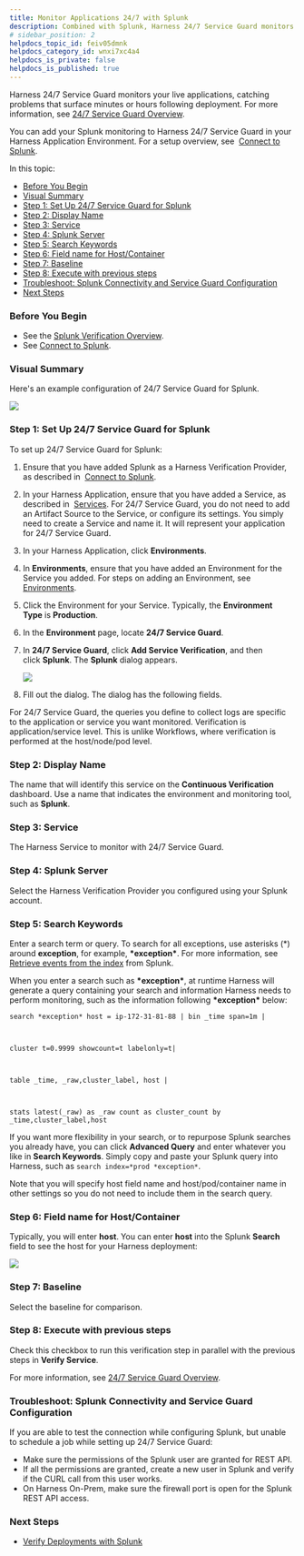 ```yaml
---
title: Monitor Applications 24/7 with Splunk
description: Combined with Splunk, Harness 24/7 Service Guard monitors your live applications, catching problems that surface minutes or hours following deployment.
# sidebar_position: 2
helpdocs_topic_id: feiv05dmnk
helpdocs_category_id: wnxi7xc4a4
helpdocs_is_private: false
helpdocs_is_published: true
---
```


Harness 24/7 Service Guard monitors your live applications, catching problems that surface minutes or hours following deployment. For more information, see [24/7 Service Guard Overview](../continuous-verification-overview/concepts-cv/24-7-service-guard-overview.md).

You can add your Splunk monitoring to Harness 24/7 Service Guard in your Harness Application Environment. For a setup overview, see  [Connect to Splunk](1-splunk-connection-setup.md).

In this topic:

* [Before You Begin](#before_you_begin)
* [Visual Summary](#visual_summary)
* [Step 1: Set Up 24/7 Service Guard for Splunk](#simple_slug)
* [Step 2: Display Name](#step_2_display_name)
* [Step 3: Service](#step_3_service)
* [Step 4: Splunk Server](#step_4_splunk_server)
* [Step 5: Search Keywords](#step_5_search_keywords)
* [Step 6: Field name for Host/Container](#step_6_field_name_for_host_container)
* [Step 7: Baseline](#step_7_baseline)
* [Step 8: Execute with previous steps](#step_8_execute_with_previous_steps)
* [Troubleshoot: Splunk Connectivity and Service Guard Configuration](#troubleshoot_splunk_connectivity_and_service_guard_configuration)
* [Next Steps](#next_steps)

### Before You Begin

* See the [Splunk Verification Overview](../continuous-verification-overview/concepts-cv/splunk-verification-overview.md).
* See [Connect to Splunk](1-splunk-connection-setup.md).

### Visual Summary

Here's an example configuration of 24/7 Service Guard for Splunk.

![](./static/2-24-7-service-guard-for-splunk-00.png)

### Step 1: Set Up 24/7 Service Guard for Splunk

To set up 24/7 Service Guard for Splunk:

1. Ensure that you have added Splunk as a Harness Verification Provider, as described in  [Connect to Splunk](1-splunk-connection-setup.md).
2. In your Harness Application, ensure that you have added a Service, as described in  [Services](https://docs.harness.io/article/eb3kfl8uls-service-configuration). For 24/7 Service Guard, you do not need to add an Artifact Source to the Service, or configure its settings. You simply need to create a Service and name it. It will represent your application for 24/7 Service Guard.
3. In your Harness Application, click **Environments**.
4. In **Environments**, ensure that you have added an Environment for the Service you added. For steps on adding an Environment, see  [Environments](https://docs.harness.io/article/n39w05njjv-environment-configuration).
5. Click the Environment for your Service. Typically, the **Environment Type** is **Production**.
6. In the **Environment** page, locate **24/7 Service Guard**.
7. In **24/7 Service Guard**, click **Add Service Verification**, and then click **Splunk**. The **Splunk** dialog appears.

   ![](./static/2-24-7-service-guard-for-splunk-01.png)
   
8. Fill out the dialog. The dialog has the following fields.

For 24/7 Service Guard, the queries you define to collect logs are specific to the application or service you want monitored. Verification is application/service level. This is unlike Workflows, where verification is performed at the host/node/pod level.

### Step 2: Display Name

The name that will identify this service on the **Continuous Verification** dashboard. Use a name that indicates the environment and monitoring tool, such as **Splunk**.

### Step 3: Service

The Harness Service to monitor with 24/7 Service Guard.

### Step 4: Splunk Server

Select the Harness Verification Provider you configured using your Splunk account.

### Step 5: Search Keywords

Enter a search term or query. To search for all exceptions, use asterisks (\*) around **exception**, for example, **\*exception\***. For more information, see [Retrieve events from the index](http://docs.splunk.com/Documentation/Splunk/7.2.0/SearchTutorial/Startsearching#Retrieve_events_from_the_index) from Splunk.

When you enter a search such as **\*exception\***, at runtime Harness will generate a query containing your search and information Harness needs to perform monitoring, such as the information following **\*exception\*** below:


```
search *exception* host = ip-172-31-81-88 | bin _time span=1m |  
    
  
    
cluster t=0.9999 showcount=t labelonly=t|  
    
  
    
table _time, _raw,cluster_label, host |  
    
  
    
stats latest(_raw) as _raw count as cluster_count by _time,cluster_label,host
```
If you want more flexibility in your search, or to repurpose Splunk searches you already have, you can click **Advanced Query** and enter whatever you like in **Search Keywords**. Simply copy and paste your Splunk query into Harness, such as `search index=*prod *exception*`.

Note that you will specify host field name and host/pod/container name in other settings so you do not need to include them in the search query.

### Step 6: Field name for Host/Container

Typically, you will enter **host**. You can enter **host** into the Splunk **Search** field to see the host for your Harness deployment:

[![](./static/2-24-7-service-guard-for-splunk-02.png)](./static/2-24-7-service-guard-for-splunk-02.png)

### Step 7: Baseline

Select the baseline for comparison.

### Step 8: Execute with previous steps

Check this checkbox to run this verification step in parallel with the previous steps in **Verify Service**.

 For more information, see [24/7 Service Guard Overview](../continuous-verification-overview/concepts-cv/24-7-service-guard-overview.md).

### Troubleshoot: Splunk Connectivity and Service Guard Configuration

If you are able to test the connection while configuring Splunk, but unable to schedule a job while setting up 24/7 Service Guard:

* Make sure the permissions of the Splunk user are granted for REST API.
* If all the permissions are granted, create a new user in Splunk and verify if the CURL call from this user works.
* On Harness On-Prem, make sure the firewall port is open for the Splunk REST API access.

### Next Steps

* [Verify Deployments with Splunk](3-verify-deployments-with-splunk.md)

